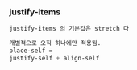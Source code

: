### justify-items
```css
justify-items 의 기본값은 stretch 다 

개별적으로 오직 하나에만 적용됨.
place-self = 
justify-self + align-self
```

